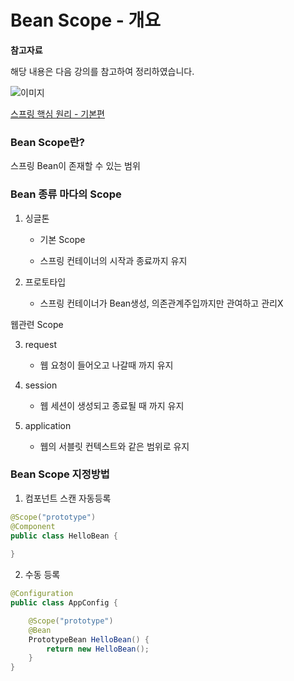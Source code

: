 # Bean Scope - 개요

**참고자료**

해당 내용은 다음 강의를 참고하여 정리하였습니다.

![이미지](https://cdn.inflearn.com/public/courses/325969/cover/2868c757-5886-4508-a140-7cb68a83dfd8/325969-eng.png)

[스프링 핵심 원리 - 기본편](https://www.inflearn.com/course/%EC%8A%A4%ED%94%84%EB%A7%81-%ED%95%B5%EC%8B%AC-%EC%9B%90%EB%A6%AC-%EA%B8%B0%EB%B3%B8%ED%8E%B8/dashboard)




### Bean Scope란?

스프링 Bean이 존재할 수 있는 범위



### Bean 종류 마다의 Scope

1. 싱글톤

   - 기본 Scope

   - 스프링 컨테이너의 시작과 종료까지 유지

2. 프로토타입
   - 스프링 컨테이너가 Bean생성, 의존관계주입까지만 관여하고 관리X



웹관련 Scope

3. request
   - 웹 요청이 들어오고 나갈때 까지 유지

4. session
   - 웹 세션이 생성되고 종료될 때 까지 유지

5. application
   - 웹의 서블릿 컨텍스트와 같은 범위로 유지



### Bean Scope 지정방법

1. 컴포넌트 스캔 자동등록

```java
@Scope("prototype")
@Component
public class HelloBean {
    
}
```

2. 수동 등록

```java
@Configuration
public class AppConfig {

    @Scope("prototype")
    @Bean
    PrototypeBean HelloBean() {
        return new HelloBean();
    }
}
```

